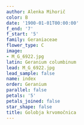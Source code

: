 ```yaml
---
author: Alenka Mihorič
color: B
date: '1900-01-01T00:00:00'
f_end: '7'
f_start: '5'
family: Geraniaceae
flower_type: C
image:
- M_G_6922.jpg
latin: Geranium columbinum
lead: M_G_6922.jpg
lead_sample: false
name: index
order: Geranium
parallel: false
petals: '5'
petals_joined: false
star_shape: false
title: Golobja krvomočnica
---
```


